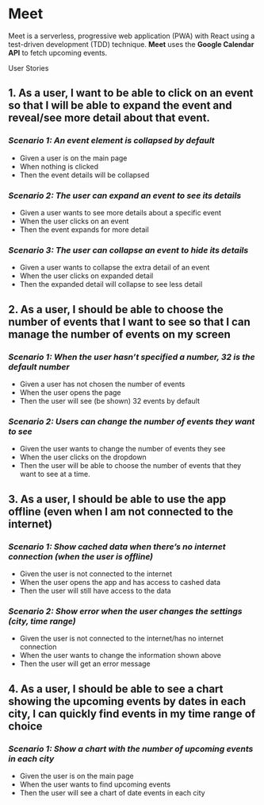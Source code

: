 # Meet

Meet is a serverless, progressive web application (PWA) with React using a test-driven
development (TDD) technique. **Meet** uses the **Google Calendar API** to fetch
upcoming events.

User Stories

## 1. As a user, I want to be able to click on an event so that I will be able to expand the event and reveal/see more detail about that event.

### *Scenario 1: An event element is collapsed by default*

- Given a user is on the main page
- When nothing is clicked
- Then the event details will be collapsed

### *Scenario 2: The user can expand an event to see its details*

- Given a user wants to see more details about a specific event
- When the user clicks on an event
- Then the event expands for more detail

### *Scenario 3: The user can collapse an event to hide its details*

- Given a user wants to collapse the extra detail of an event
- When the user clicks on expanded detail
- Then the expanded detail will collapse to see less detail

## 2.  As a user, I should be able to choose the number of events that I want to see so that I can manage the number of events on my screen

### *Scenario 1: When the user hasn’t specified a number, 32 is the default number*

- Given a user has not chosen the number of events
- When the user opens the page
- Then the user will see (be shown) 32 events by default

### *Scenario 2: Users can change the number of events they want to see*

- Given the user wants to change the number of events they see
- When the user clicks on the dropdown
- Then the user will be able to choose the number of events that they want to see at a time.

## 3. As a user, I should be able to use the app offline (even when I am not connected to the internet)

### *Scenario 1: Show cached data when there’s no internet connection (when the user is offline)*

- Given the user is not connected to the internet
- When the user opens the app and has access to cashed data
- Then the user will still have access to the data


### *Scenario 2: Show error when the user changes the settings (city, time range)*

- Given the user is not connected to the internet/has no internet connection
- When the user wants to change the information shown above
- Then the user will get an error message

## 4. As a user, I should be able to see a chart showing the upcoming events by dates in each city, I can quickly find events in my time range of choice

### *Scenario 1: Show a chart with the number of upcoming events in each city*

- Given the user is on the main page
- When the user wants to find upcoming events
- Then the user will see a chart of date events in each city
